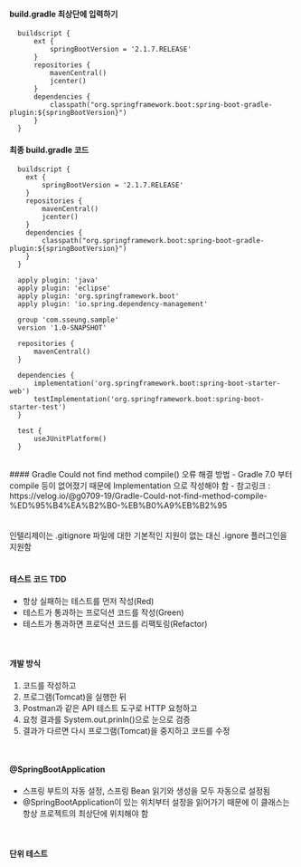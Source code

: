 #### build.gradle 최상단에 입력하기
  ``` 
    buildscript {
        ext {
            springBootVersion = '2.1.7.RELEASE'
        }
        repositories {
            mavenCentral()
            jcenter()
        }
        dependencies {
            classpath("org.springframework.boot:spring-boot-gradle-plugin:${springBootVersion}")
        }
    }
  ```
  
#### 최종 build.gradle 코드
  ```
    buildscript {
      ext {
          springBootVersion = '2.1.7.RELEASE'
      }
      repositories {
          mavenCentral()
          jcenter()
      }
      dependencies {
          classpath("org.springframework.boot:spring-boot-gradle-plugin:${springBootVersion}")
      }
    }

    apply plugin: 'java'
    apply plugin: 'eclipse'
    apply plugin: 'org.springframework.boot'
    apply plugin: 'io.spring.dependency-management'

    group 'com.sseung.sample'
    version '1.0-SNAPSHOT'

    repositories {
        mavenCentral()
    }

    dependencies {
        implementation('org.springframework.boot:spring-boot-starter-web')
        testImplementation('org.springframework.boot:spring-boot-starter-test')
    }

    test {
        useJUnitPlatform()
    }
  ```
  </br>
#### Gradle Could not find method compile() 오류 해결 방법
  - Gradle 7.0 부터 compile 등이 없어졌기 때문에 Implementation 으로 작성해야 함
  - 참고링크 : https://velog.io/@g0709-19/Gradle-Could-not-find-method-compile-%ED%95%B4%EA%B2%B0-%EB%B0%A9%EB%B2%95
  </br>
  
  </br>
  </br>
인텔리제이는 .gitignore 파일에 대한 기본적인 지원이 없는 대신 .ignore 플러그인을 지원함
  </br>
  </br>
  
#### 테스트 코드 TDD
  - 항상 실패하는 테스트를 먼저 작성(Red)
  - 테스트가 통과하는 프로덕션 코드를 작성(Green)
  - 테스트가 통과하면 프로덕션 코드를 리팩토링(Refactor)
  </br>
  
#### 개발 방식
  1. 코드를 작성하고
  2. 프로그램(Tomcat)을 실행한 뒤
  3. Postman과 같은 API 테스트 도구로 HTTP 요청하고
  4. 요청 결과를 System.out.prinln()으로 눈으로 검증
  5. 결과가 다르면 다시 프로그램(Tomcat)을 중지하고 코드를 수정
  </br>
  
#### @SpringBootApplication
  - 스프링 부트의 자동 설정, 스프링 Bean 읽기와 생성을 모두 자동으로 설정됨
  - @SpringBootApplication이 있는 위치부터 설정을 읽어가기 때문에 이 클래스는 항상 프로젝트의 최상단에 위치해야 함
  </br>
  
#### 단위 테스트
